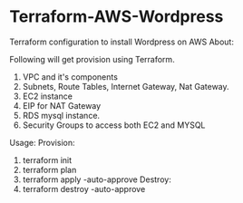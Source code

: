 # Terraform-AWS-Wordpress
Terraform configuration to install Wordpress on AWS
About:

Following will get provision using Terraform.

  1. VPC and it's components
  2. Subnets, Route Tables, Internet Gateway, Nat Gateway.
  3. EC2 instance
  4. EIP for NAT Gateway
  5. RDS mysql instance.
  6. Security Groups to access both EC2 and MYSQL
  
Usage:
Provision:
  1. terraform init
  2. terraform plan
  3. terraform apply -auto-approve
Destroy:
  1. terraform destroy -auto-approve
